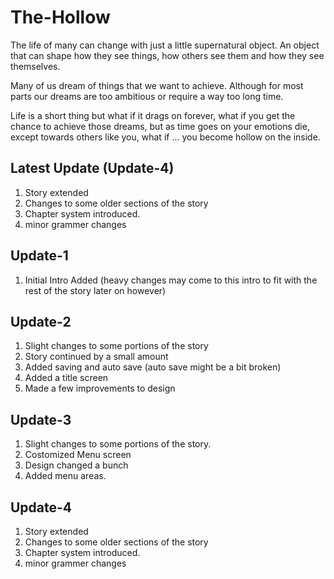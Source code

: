 # The-Hollow
The life of many can change with just a little supernatural object. An object that can shape how they see things, how others see them and how they see themselves.

Many of us dream of things that we want to achieve. Although for most parts our dreams are too ambitious or require a way too long time.

Life is a short thing but what if it drags on forever, what if you get the chance to achieve those dreams, but as time goes on your emotions die, except towards others like you, what if ... you become hollow on the inside.


## Latest Update (Update-4)

1. Story extended
2. Changes to some older sections of the story
3. Chapter system introduced.
4. minor grammer changes

## Update-1

1. Initial Intro Added (heavy changes may come to this intro to fit with the rest of the story later on however)

## Update-2

1. Slight changes to some portions of the story
2. Story continued by a small amount
3. Added saving and auto save (auto save might be a bit broken)
4. Added a title screen
5. Made a few improvements to design

## Update-3

1. Slight changes to some portions of the story.
2. Costomized Menu screen
3. Design changed a bunch
4. Added menu areas.

## Update-4

1. Story extended
2. Changes to some older sections of the story
3. Chapter system introduced.
4. minor grammer changes
